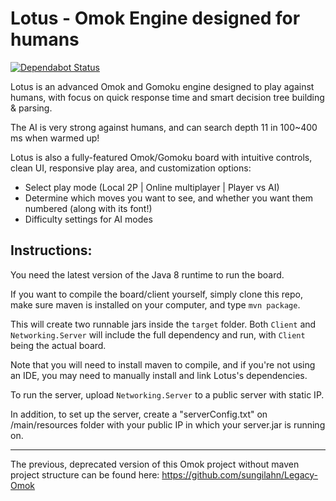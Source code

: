 # Lotus - Omok Engine designed for humans

[![Dependabot Status](https://api.dependabot.com/badges/status?host=github&repo=JaneJeon/Omok)](https://dependabot.com)

Lotus is an advanced Omok and Gomoku engine designed to play against humans, with focus on quick response time and smart decision tree building & parsing.

The AI is very strong against humans, and can search depth 11 in 100~400 ms when warmed up!

Lotus is also a fully-featured Omok/Gomoku board with intuitive controls, clean UI, responsive play area, and customization options:

* Select play mode (Local 2P | Online multiplayer | Player vs AI)
* Determine which moves you want to see, and whether you want them numbered (along with its font!)
* Difficulty settings for AI modes

Instructions:
---

You need the latest version of the Java 8 runtime to run the board.

If you want to compile the board/client yourself, simply clone this repo, make sure maven is installed on your computer, and type `mvn package`.

This will create two runnable jars inside the `target` folder. Both `Client` and `Networking.Server` will include the full dependency and run, with `Client` being the actual board.
 
 Note that you will need to install maven to compile, and if you're not using an IDE, you may need to manually install and link Lotus's dependencies.

To run the server, upload `Networking.Server` to a public server with static IP.

In addition, to set up the server, create a "serverConfig.txt" on /main/resources folder with your public IP in which your server.jar is running on.

---
The previous, deprecated version of this Omok project without maven project structure can be found here: https://github.com/sungilahn/Legacy-Omok
